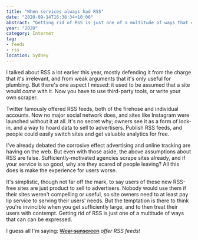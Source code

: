```yaml
---
title: "When services always had RSS"
date: "2020-09-14T16:38:34+10:00"
abstract: "Getting rid of RSS is just one of a multitude of ways that contempt for users can be expressed."
year: "2020"
category: Internet
tag:
- feeds
- rss
location: Sydney
---
```

I talked about RSS a lot earlier this year, mostly defending it from the charge that it's irrelevant, and from weak arguments that it's only useful for plumbing. But there's one aspect I missed: it used to be assumed that a site would *come* with it. Now you have to use third-party tools, or write your own scraper.

Twitter famously offered RSS feeds, both of the firehose and individual accounts. Now no major social network does, and sites like Instagram were launched without it at all. It's no secret why; owners see it as a form of lock-in, and a way to hoard data to sell to advertisers. Publish RSS feeds, and people could easily switch sites and get valuable analytics for free.

I've already debated the corrosive effect advertising and online tracking are having on the web. But even with those aside, the above assumptions about RSS are false. Sufficiently-motivated agencies scrape sites already, and if your service is so good, why are they scared of people leaving? All this does is make the experience for users worse.

It's simplistic, though not far off the mark, to say users of these new RSS-free sites are just product to sell to advertisers. Nobody would use them if their sites weren't compelling or useful, so site owners need to at least pay lip service to serving their users' needs. But the temptation is there to think you're invincible when you get sufficiently large, and to then treat their users with contempt. Getting rid of RSS is just one of a multitude of ways that can can be expressed.

I guess all I'm saying: <del>[Wear sunscreen](https://www.youtube.com/watch?v=sTJ7AzBIJoI "Baz Luhrmann - Everybody's Free To Wear Sunscreen")</del> *offer RSS feeds!*

